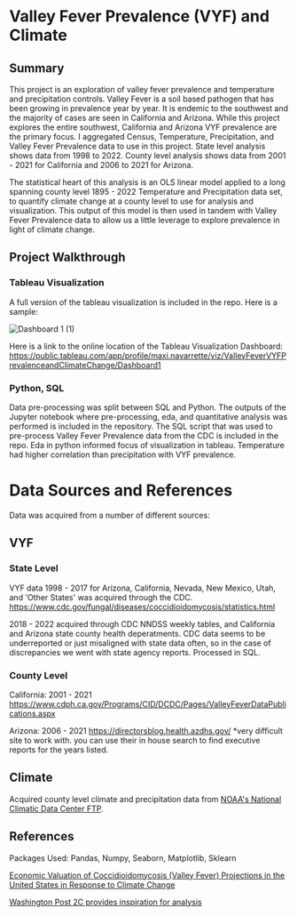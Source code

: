 # Valley Fever Prevalence (VYF) and Climate 

## Summary  
This project is an exploration of valley fever prevalence and temperature and precipitation controls.
Valley Fever is a soil based pathogen that has been growing in prevalence year by year. It is endemic to the southwest and the majority of cases are seen in California and Arizona. 
While this project explores the entire southwest, California and Arizona VYF prevalence are the primary focus. 
I aggregated Census, Temperature, Precipitation, and Valley Fever Prevalence data to use in this project. State level analysis shows data from 1998 to 2022. County level analysis shows data from 2001 - 2021 for California and 2006 to 2021 for Arizona.

The statistical heart of this analysis is an OLS linear model applied to a long spanning county level 1895 - 2022 Temperature and Precipitation data set, to quantify climate change at a county level to use for analysis and visualization. This output of this model is then used in tandem with Valley Fever Prevalence data to allow us a little leverage to explore prevalence in light of climate change. 

## Project Walkthrough

### Tableau Visualization

A full version of the tableau visualization is included in the repo. Here is a sample: 

![Dashboard 1 (1)](https://github.com/maxinavarrette/valleyfeverclimate-/assets/79235014/ab86c5ff-036c-4153-8a34-8c382b8807f9)

Here is a link to the online location of the Tableau Visualization Dashboard: https://public.tableau.com/app/profile/maxi.navarrette/viz/ValleyFeverVYFPrevalenceandClimateChange/Dashboard1

### Python, SQL 

Data pre-processing was split between SQL and Python. 
The outputs of the  Jupyter notebook where pre-processing, eda, and quantitative analysis was performed is included in the repository. 
The SQL script that was used to pre-process Valley Fever Prevalence data from the CDC is included in the repo. 
Eda in python informed focus of visualization in tableau. Temperature had higher correlation than precipitation with VYF prevalence. 


# Data Sources and References 

Data was acquired from a number of different sources: 

## VYF

### State Level

VYF data 1998 - 2017 for Arizona, California, Nevada, New Mexico, Utah, and 'Other States' 
was acquired through the CDC. 
https://www.cdc.gov/fungal/diseases/coccidioidomycosis/statistics.html


2018 - 2022 acquired through CDC NNDSS weekly tables, and California and Arizona state county health deperatments. CDC data seems to be underreported or just misaligned with state data often, so in the case of discrepancies we went with state agency reports. Processed in SQL. 

### County Level

California:
2001 - 2021
https://www.cdph.ca.gov/Programs/CID/DCDC/Pages/ValleyFeverDataPublications.aspx

Arizona: 
2006 - 2021 
https://directorsblog.health.azdhs.gov/
*very difficult site to work with. you can use their in house search to find executive reports for the years listed. 


## Climate 

Acquired county level climate and precipitation data from [NOAA's National Climatic Data Center FTP](ftp.ncdc.noaa.gov). 


## References 
Packages Used: Pandas, Numpy, Seaborn, Matplotlib, Sklearn  

[Economic Valuation of Coccidioidomycosis (Valley Fever) Projections in the United States in Response to Climate Change](https://pubmed.ncbi.nlm.nih.gov/34316325/)  

[Washington Post 2C provides inspiration for analysis](https://github.com/washingtonpost/data-2C-beyond-the-limit-usa)







